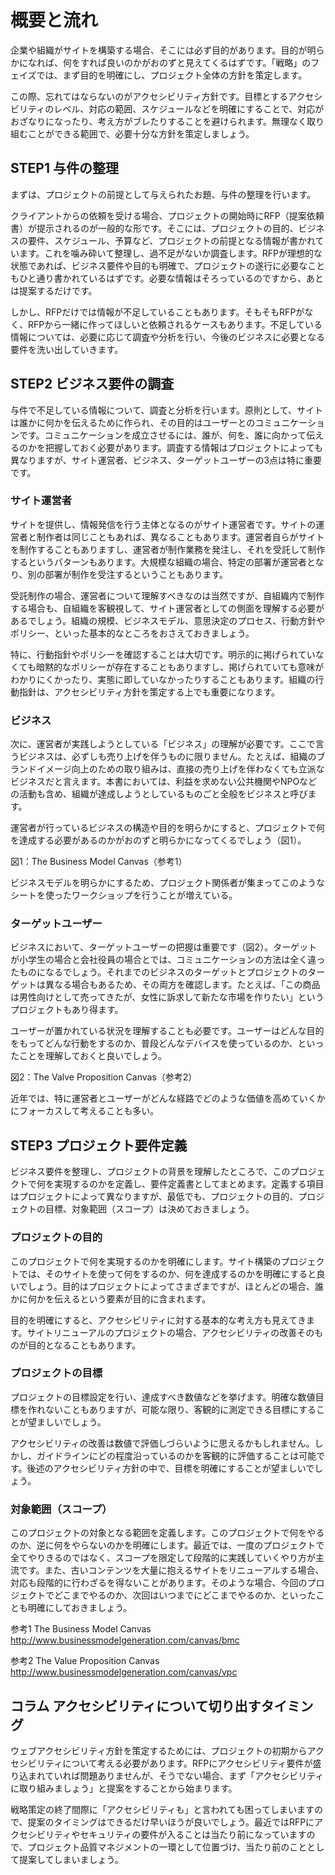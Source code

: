 # 概要と流れ

企業や組織がサイトを構築する場合、そこには必ず目的があります。目的が明らかになれば、何をすれば良いのかがおのずと見えてくるはずです。「戦略」のフェイズでは、まず目的を明確にし、プロジェクト全体の方針を策定します。

この際、忘れてはならないのがアクセシビリティ方針です。目標とするアクセシビリティのレベル、対応の範囲、スケジュールなどを明確にすることで、対応がおざなりになったり、考え方がブレたりすることを避けられます。無理なく取り組むことができる範囲で、必要十分な方針を策定しましょう。

## STEP1 与件の整理

まずは、プロジェクトの前提として与えられたお題、与件の整理を行います。

クライアントからの依頼を受ける場合、プロジェクトの開始時にRFP（提案依頼書）が提示されるのが一般的な形です。そこには、プロジェクトの目的、ビジネスの要件、スケジュール、予算など、プロジェクトの前提となる情報が書かれています。これを噛み砕いて整理し、過不足がないか調査します。RFPが理想的な状態であれば、ビジネス要件や目的も明確で、プロジェクトの遂行に必要なこともひと通り書かれているはずです。必要な情報はそろっているのですから、あとは提案するだけです。

しかし、RFPだけでは情報が不足していることもあります。そもそもRFPがなく、RFPから一緒に作ってほしいと依頼されるケースもあります。不足している情報については、必要に応じて調査や分析を行い、今後のビジネスに必要となる要件を洗い出していきます。

## STEP2 ビジネス要件の調査

与件で不足している情報について、調査と分析を行います。原則として、サイトは誰かに何かを伝えるために作られ、その目的はユーザーとのコミュニケーションです。コミュニケーションを成立させるには、誰が、何を、誰に向かって伝えるのかを把握しておく必要があります。調査する情報はプロジェクトによっても異なりますが、サイト運営者、ビジネス、ターゲットユーザーの3点は特に重要です。

### サイト運営者

サイトを提供し、情報発信を行う主体となるのがサイト運営者です。サイトの運営者と制作者は同じこともあれば、異なることもあります。運営者自らがサイトを制作することもありますし、運営者が制作業務を発注し、それを受託して制作するというパターンもあります。大規模な組織の場合、特定の部署が運営者となり、別の部署が制作を受注するということもあります。

受託制作の場合、運営者について理解すべきなのは当然ですが、自組織内で制作する場合も、自組織を客観視して、サイト運営者としての側面を理解する必要があるでしょう。組織の規模、ビジネスモデル、意思決定のプロセス、行動方針やポリシー、といった基本的なところをおさえておきましょう。

特に、行動指針やポリシーを確認することは大切です。明示的に掲げられていなくても暗黙的なポリシーが存在することもありますし、掲げられていても意味がわかりにくかったり、実態に即していなかったりすることもあります。組織の行動指針は、アクセシビリティ方針を策定する上でも重要になります。

### ビジネス

次に、運営者が実践しようとしている「ビジネス」の理解が必要です。ここで言うビジネスは、必ずしも売り上げを伴うものに限りません。たとえば、組織のブランドイメージ向上のための取り組みは、直接の売り上げを伴わなくても立派なビジネスだと言えます。本書においては、利益を求めない公共機関やNPOなどの活動も含め、組織が達成しようとしているものごと全般をビジネスと呼びます。

運営者が行っているビジネスの構造や目的を明らかにすると、プロジェクトで何を達成する必要があるのかがおのずと明らかになってくるでしょう（図1）。

図1：The Business Model Canvas（参考1）

ビジネスモデルを明らかにするため、プロジェクト関係者が集まってこのようなシートを使ったワークショップを行うことが増えている。

### ターゲットユーザー
ビジネスにおいて、ターゲットユーザーの把握は重要です（図2）。ターゲットが小学生の場合と会社役員の場合とでは、コミュニケーションの方法は全く違ったものになるでしょう。それまでのビジネスのターゲットとプロジェクトのターゲットは異なる場合もあるため、その両方を確認します。たとえば、「この商品は男性向けとして売ってきたが、女性に訴求して新たな市場を作りたい」というプロジェクトもあり得ます。

ユーザーが置かれている状況を理解することも必要です。ユーザーはどんな目的をもってどんな行動をするのか、普段どんなデバイスを使っているのか、といったことを理解しておくと良いでしょう。

図2：The Valve Proposition Canvas（参考2）

近年では、特に運営者とユーザーがどんな経路でどのような価値を高めていくかにフォーカスして考えることも多い。

## STEP3 プロジェクト要件定義

ビジネス要件を整理し、プロジェクトの背景を理解したところで、このプロジェクトで何を実現するのかを定義し、要件定義書としてまとめます。定義する項目はプロジェクトによって異なりますが、最低でも、プロジェクトの目的、プロジェクトの目標、対象範囲（スコープ）は決めておきましょう。

### プロジェクトの目的

このプロジェクトで何を実現するのかを明確にします。サイト構築のプロジェクトでは、そのサイトを使って何をするのか、何を達成するのかを明確にすると良いでしょう。目的はプロジェクトによってさまざまですが、ほとんどの場合、誰かに何かを伝えるという要素が目的に含まれます。

目的を明確にすると、アクセシビリティに対する基本的な考え方も見えてきます。サイトリニューアルのプロジェクトの場合、アクセシビリティの改善そのものが目的となることもあります。

### プロジェクトの目標

プロジェクトの目標設定を行い、達成すべき数値などを挙げます。明確な数値目標を作れないこともありますが、可能な限り、客観的に測定できる目標にすることが望ましいでしょう。

アクセシビリティの改善は数値で評価しづらいように思えるかもしれません。しかし、ガイドラインにどの程度沿っているのかを客観的に評価することは可能です。後述のアクセシビリティ方針の中で、目標を明確にすることが望ましいでしょう。

### 対象範囲（スコープ）
このプロジェクトの対象となる範囲を定義します。このプロジェクトで何をやるのか、逆に何をやらないのかを明確にします。最近では、一度のプロジェクトで全てやりきるのではなく、スコープを限定して段階的に実践していくやり方が主流です。また、古いコンテンツを大量に抱えるサイトをリニューアルする場合、対応も段階的に行わざるを得ないことがあります。そのような場合、今回のプロジェクトでどこまでやるのか、次回はいつまでにどこまでやるのか、といったことも明確にしておきましょう。

参考1 The Business Model Canvas
http://www.businessmodelgeneration.com/canvas/bmc

参考2 The Value Proposition Canvas
http://www.businessmodelgeneration.com/canvas/vpc

## コラム アクセシビリティについて切り出すタイミング

ウェブアクセシビリティ方針を策定するためには、プロジェクトの初期からアクセシビリティについて考える必要があります。RFPにアクセシビリティ要件が盛り込まれていれば問題ありませんが、そうでない場合、まず「アクセシビリティに取り組みましょう」と提案をすることから始まります。

戦略策定の終了間際に「アクセシビリティも」と言われても困ってしまいますので、提案のタイミングはできるだけ早いほうが良いでしょう。最近ではRFPにアクセシビリティやセキュリティの要件が入ることは当たり前になっていますので、プロジェクト品質マネジメントの一環として位置づけ、当たり前のこととして提案してしまいましょう。
